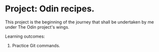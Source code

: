 # Project: Odin recipes.
This project is the beginning of the journey that shall be undertaken by me under The Odin project's wings.

Learning outcomes:
1. Practice Git commands.

